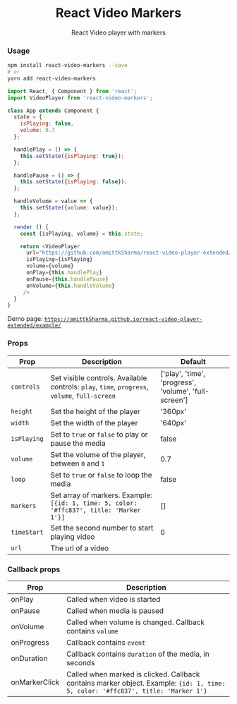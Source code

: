 <h1 align='center'>
  React Video Markers
</h1>

<p align='center'>
  React Video player with markers
</p>

### Usage

```bash
npm install react-video-markers --save
# or
yarn add react-video-markers
```

```js
import React, { Component } from 'react';
import VideoPlayer from 'react-video-markers';

class App extends Component {
  state = {
    isPlaying: false,
    volume: 0.7
  };

  handlePlay = () => {
    this.setState({isPlaying: true});
  };

  handlePause = () => {
    this.setState({isPlaying: false});
  };

  handleVolume = value => {
    this.setState({volume: value});
  };

  render () {
    const {isPlaying, volume} = this.state;

    return <VideoPlayer
      url="https://github.com/amittkSharma/react-video-player-extended/blob/master/video_sample/earth_moon.mp4?raw=true"
      isPlaying={isPlaying}
      volume={volume}
      onPlay={this.handlePlay}
      onPause={this.handlePause}
      onVolume={this.handleVolume}
     />
  }
}
```

Demo page: [`https://amittkSharma.github.io/react-video-player-extended/example/`](https://amittkSharma.github.io/react-video-player-extended/example/)

### Props

Prop | Description | Default
---- | ----------- | -------
`controls` | Set visible controls. Available controls: `play`, `time`, `progress`, `volume`, `full-screen` | ['play', 'time', 'progress', 'volume', 'full-screen']
`height` | Set the height of the player | '360px'
`width` | Set the width of the player | '640px'
`isPlaying` | Set to `true` or `false` to play or pause the media | false
`volume` | Set the volume of the player, between `0` and `1` | 0.7
`loop` | Set to `true` or `false` to loop the media | false
`markers` | Set array of markers. Example: `[{id: 1, time: 5, color: '#ffc837', title: 'Marker 1'}]` | []
`timeStart` | Set the second number to start playing video | 0
`url` | The url of a video |

### Callback props

Prop | Description
---- | -----------
onPlay | Called when video is started
onPause | Called when media is paused
onVolume | Called when volume is changed. Callback contains `volume`
onProgress | Callback contains `event`
onDuration | Callback contains `duration` of the media, in seconds
onMarkerClick | Called when marked is clicked. Callback contains marker object. Example: `{id: 1, time: 5, color: '#ffc837', title: 'Marker 1'}`
